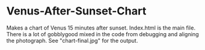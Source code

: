 # Venus-After-Sunset-Chart

Makes a chart of Venus 15 minutes after sunset.  Index.html is the main file.  There is a lot of gobblygood mixed in the code from debugging and aligning the photograph.  See "chart-final.jpg" for the output.
